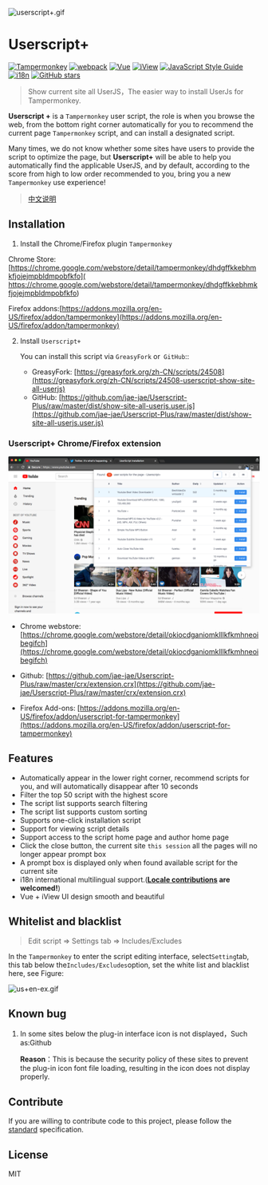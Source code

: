 ![userscript+.gif](https://cdn.rawgit.com/jae-jae/_resources/master/img/userscript+.gif)
# Userscript+

[![Tampermonkey](https://img.shields.io/badge/Tampermonkey-up%20to%20date-green.svg)](https://tampermonkey.net/)
[![webpack](https://img.shields.io/badge/webpack-3.x-orange.svg)](https://github.com/webpack/webpack)
[![Vue](https://img.shields.io/badge/Vue-2.4%2B-yellow.svg)](https://vuejs.org/)
[![iView](https://img.shields.io/badge/iView-2.2.0-brightgreen.svg)](https://www.iviewui.com)
[![JavaScript Style Guide](https://img.shields.io/badge/code_style-standard-brightgreen.svg)](https://standardjs.com)
[![i18n](https://img.shields.io/badge/i18n-PR-blue.svg)](https://github.com/jae-jae/Userscript-Plus/tree/master/src/common/lang)
[![GitHub stars](https://img.shields.io/github/stars/jae-jae/Userscript-Plus.svg?style=social&label=Star&style=flat-square)](https://github.com/jae-jae/Userscript-Plus)

> Show current site all UserJS，The easier way to install UserJs for Tampermonkey. 

**Userscript +** is a `Tampermonkey` user script, the role is when you browse the web, from the bottom right corner automatically for you to recommend the current page `Tampermonkey` script, and can install a designated script.

Many times, we do not know whether some sites have users to provide the script to optimize the page, but **Userscript+** will be able to help you automatically find the applicable UserJS, and by default, according to the score from high to low order recommended to you, bring you a new `Tampermonkey` use experience!

> [中文说明](https://github.com/jae-jae/Userscript-Plus/blob/master/README-ZH.md)

## Installation
1. Install the Chrome/Firefox plugin `Tampermonkey`
 
  Chrome Store: [https://chrome.google.com/webstore/detail/tampermonkey/dhdgffkkebhmkfjojejmpbldmpobfkfo]( https://chrome.google.com/webstore/detail/tampermonkey/dhdgffkkebhmkfjojejmpbldmpobfkfo)
  
  Firefox addons:[https://addons.mozilla.org/en-US/firefox/addon/tampermonkey](https://addons.mozilla.org/en-US/firefox/addon/tampermonkey)
  
2. Install `Userscript+`

	You can install this script via `GreasyFork` or` GitHub`::
    - GreasyFork: [https://greasyfork.org/zh-CN/scripts/24508](https://greasyfork.org/zh-CN/scripts/24508-userscript-show-site-all-userjs)
    - GitHub: [https://github.com/jae-jae/Userscript-Plus/raw/master/dist/show-site-all-userjs.user.js](https://github.com/jae-jae/Userscript-Plus/raw/master/dist/show-site-all-userjs.user.js)

### Userscript+ Chrome/Firefox extension
![](https://raw.githubusercontent.com/jae-jae/_resources/master/img/175033.png)
- Chrome webstore:[https://chrome.google.com/webstore/detail/okiocdganiomklllkfkmhneoibegifch](https://chrome.google.com/webstore/detail/okiocdganiomklllkfkmhneoibegifch)

- Github: [https://github.com/jae-jae/Userscript-Plus/raw/master/crx/extension.crx](https://github.com/jae-jae/Userscript-Plus/raw/master/crx/extension.crx)

- Firefox Add-ons: [https://addons.mozilla.org/en-US/firefox/addon/userscript-for-tampermonkey](https://addons.mozilla.org/en-US/firefox/addon/userscript-for-tampermonkey)

## Features
-  Automatically appear in the lower right corner, recommend scripts for you, and will automatically disappear after 10 seconds
-  Filter the top 50 script with the highest score
-  The script list supports search filtering
-  The script list supports custom sorting
-  Supports one-click installation script
- Support for viewing script details
- Support access to the script home page and author home page
- Click the close button, the current site `this session` all the pages will no longer appear prompt box
- A prompt box is displayed only when found available script for the current site
- i18n international multilingual support.(**[Locale contributions](https://github.com/jae-jae/Userscript-Plus/tree/master/src/common/lang) are welcomed!**)
- Vue + iView UI design smooth and beautiful

## Whitelist and blacklist
> Edit script => Settings tab => Includes/Excludes

In the `Tampermonkey` to enter the script editing interface, select` Setting `tab, this tab below the` Includes/Excludes `option, set the white list and blacklist here, see Figure:

![us+en-ex.gif](https://cdn.rawgit.com/jae-jae/_resources/master/img/us+en-ex.gif)

## Known bug

1. In some sites below the plug-in interface icon is not displayed，Such as:Github
  	
    **Reason**：This is because the security policy of these sites to prevent the plug-in icon font file loading, resulting in the icon does not display properly.
    
## Contribute

If you are willing to contribute code to this project, please follow the [standard](https://standardjs.com/) specification.

## License
MIT



